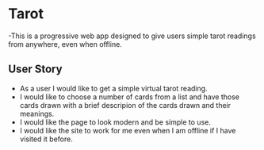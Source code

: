 # Tarot
-This is a progressive web app designed to give users simple tarot readings from anywhere, even when offline.

## User Story
- As a user I would like to get a simple virtual tarot reading.
- I would like to choose a number of cards from a list and have those cards drawn with a brief descripion of the cards drawn and their meanings.
- I would like the page to look modern and be simple to use.
- I would like the site to work for me even when I am offline if I have visited it before.